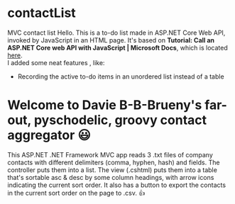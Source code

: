 # contactList
MVC contact list
Hello.  This is a to-do list made in ASP.NET Core Web API, invoked by JavaScript in an HTML page.
It's based on __Tutorial: Call an ASP.NET Core web API with JavaScript | Microsoft Docs__, which is located [here](https://docs.microsoft.com/en-us/aspnet/core/tutorials/web-api-javascript?view=aspnetcore-5.0).<br/>
I added some neat features , like:<br/> 
-	Recording the active to-do items in an unordered list instead of a table<br/>


# Welcome to Davie B-B-Brueny's far-out, pyschodelic, groovy contact aggregator :smiley:
This ASP.NET .NET Framework MVC app reads 3 .txt files of company contacts with different delimiters (comma, hyphen, hash) and fields. 
The controller puts them into a list.  The view (.cshtml) puts them into a table that's sortable asc & desc by some column headings, with arrow icons indicating the current sort order.
It also has a button to export the contacts in the current sort order on the page to .csv.  :thumbsup:
